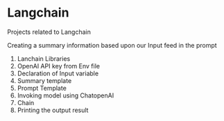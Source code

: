 # Langchain
Projects related to Langchain

Creating a summary information based upon our Input feed in the prompt

1. Lanchain Libraries
2. OpenAI API key from Env file
3. Declaration of Input variable
3. Summary template
4. Prompt Template
5. Invoking model using ChatopenAI
6. Chain
7. Printing the output result
